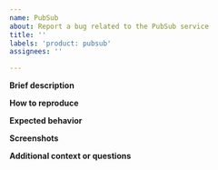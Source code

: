 ```yaml
---
name: PubSub
about: Report a bug related to the PubSub service
title: ''
labels: 'product: pubsub'
assignees: ''

---
```


**Brief description**

**How to reproduce**

**Expected behavior**

**Screenshots**

**Additional context or questions**
